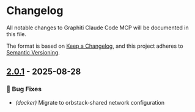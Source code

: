 # Changelog

All notable changes to Graphiti Claude Code MCP will be documented in this file.

The format is based on [Keep a Changelog](https://keepachangelog.com/en/1.0.0/),
and this project adheres to [Semantic Versioning](https://semver.org/spec/v2.0.0.html).
## [2.0.1](https://github.com/adeel/graphiti-claude-code-mcp/compare/v2.0.0..v2.0.1) - 2025-08-28


### 🐛 Bug Fixes

- *(docker)* Migrate to orbstack-shared network configuration
<!-- generated by git-cliff -->
